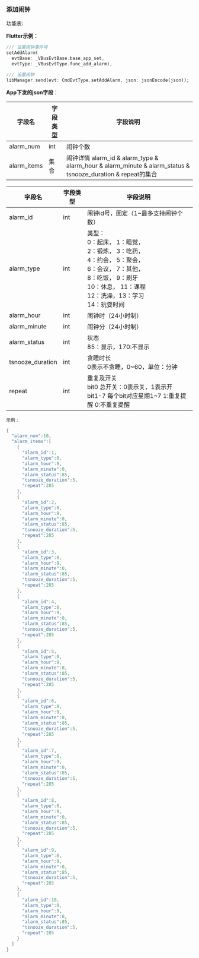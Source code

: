 ### 添加闹钟


功能表:

**Flutter示例：**

```dart
/// 设置闹钟事件号
setAddAlarm(
  evtBase: _VBusEvtBase.base_app_set,
  evtType: _VBusEvtType.func_add_alarm),

/// 设置闹钟
libManager.send(evt: CmdEvtType.setAddAlarm, json: jsonEncode(json));
```



**App下发的json字段**：

| 字段名      | 字段类型 | 字段说明                                                     |
| ----------- | -------- | ------------------------------------------------------------ |
| alarm_num   | int      | 闹钟个数                                                     |
| alarm_items | 集合     | 闹钟详情 alarm_id & alarm_type & alarm_hour & alarm_minute & alarm_status & tsnooze_duration & repeat的集合 |

| 字段名           | 字段类型 | 字段说明                                                     |
| ---------------- | -------- | ------------------------------------------------------------ |
| alarm_id         | int      | 闹钟id号，固定（1\~最多支持闹钟个数）                        |
| alarm_type       | int      | 类型：<br /> 0：起床， 1：睡觉，<br /> 2：锻炼， 3：吃药，<br /> 4：约会， 5：聚会，<br /> 6：会议， 7：其他，<br /> 8：吃饭， 9：刷牙<br /> 10：休息， 11：课程<br /> 12：洗澡，13：学习<br /> 14：玩耍时间 |
| alarm_hour       | int      | 闹钟时（24小时制）                                           |
| alarm_minute     | int      | 闹钟分（24小时制）                                           |
| alarm_status     | int      | 状态<br />85：显示，170:不显示                            |
| tsnooze_duration | int      | 贪睡时长<br />0表示不贪睡，0\~60，单位：分钟                 |
| repeat           | int      | 重复及开关<br />bit0 总开关：0表示关，1表示开 <br />bit1-7  每个bit对应星期1~7 1:重复提醒 0:不重复提醒 |

`示例：`

```c
{
  "alarm_num":10,
  "alarm_items":[
    {
      "alarm_id":1,
      "alarm_type":0,
      "alarm_hour":9,
      "alarm_minute":0,
      "alarm_status":85,
      "tsnooze_duration":5,
      "repeat":285
    },
    {
      "alarm_id":2,
      "alarm_type":0,
      "alarm_hour":9,
      "alarm_minute":0,
      "alarm_status":85,
      "tsnooze_duration":5,
      "repeat":285
    },
    {
      "alarm_id":3,
      "alarm_type":0,
      "alarm_hour":9,
      "alarm_minute":0,
      "alarm_status":85,
      "tsnooze_duration":5,
      "repeat":285
    },
    {
      "alarm_id":4,
      "alarm_type":0,
      "alarm_hour":9,
      "alarm_minute":0,
      "alarm_status":85,
      "tsnooze_duration":5,
      "repeat":285
    },
    {
      "alarm_id":5,
      "alarm_type":0,
      "alarm_hour":9,
      "alarm_minute":0,
      "alarm_status":85,
      "tsnooze_duration":5,
      "repeat":285
    },
    {
      "alarm_id":6,
      "alarm_type":0,
      "alarm_hour":9,
      "alarm_minute":0,
      "alarm_status":85,
      "tsnooze_duration":5,
      "repeat":285
    },
    {
      "alarm_id":7,
      "alarm_type":0,
      "alarm_hour":9,
      "alarm_minute":0,
      "alarm_status":85,
      "tsnooze_duration":5,
      "repeat":285
    },
    {
      "alarm_id":8,
      "alarm_type":0,
      "alarm_hour":9,
      "alarm_minute":0,
      "alarm_status":85,
      "tsnooze_duration":5,
      "repeat":285
    },
    {
      "alarm_id":9,
      "alarm_type":0,
      "alarm_hour":9,
      "alarm_minute":0,
      "alarm_status":85,
      "tsnooze_duration":5,
      "repeat":285
    },
    {
      "alarm_id":10,
      "alarm_type":0,
      "alarm_hour":9,
      "alarm_minute":0,
      "alarm_status":85,
      "tsnooze_duration":5,
      "repeat":285
    }
  ]
}
```
